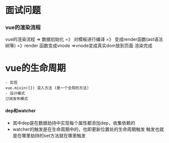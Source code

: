 
# 面试问题
### vue的渲染流程
  vue的渲染流程 => 数据初始化 =》 对模板进行编译 =》 变成render函数(ast语法树等) =》render 函数变成vnode =>vnode变成真实dom放到页面 渲染完成

# vue的生命周期
    - 实现
    vue.mixin({}) 混入方法 (是一个全局的方法)
    - 设计模式
    订阅发布模式

#### dep和watcher
- 其中dep是在数据劫持中实现每个属性都添加dep，收集依赖的
- watcher的触发是在生命周期中的，也即更新位置处的生命周期触发 触发也就是在哪里劫持的set方法就在哪里触发
